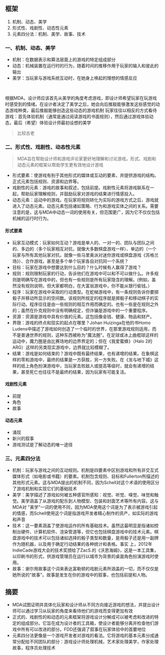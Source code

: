 ## 框架
1. 机制、动态、美学
2. 形式性、戏剧性、动态性元素
3. 元素四分法：机制、美学、故事、技术

### 一、机制、动态、美学
- 机制：在数据表示和算法层面上的游戏的特定组成部分
- 动态：机械装置在运行时的行为，随着时间的推移作用于玩家的输入和彼此的输出
- 美学：当玩家与游戏系统互动时，在她身上唤起的理想的情感反应
<br/>

根据MDA，设计师应该首先从美学的角度考虑游戏，即设计师希望玩家在玩游戏时感受到的情绪。在设计者决定了美学之后，她会向后推敲能够激发这些感觉的动态游戏种类，最后推敲能够创造这些动态的游戏机制
玩家往往以相反的方式看待游戏：首先体验机制（通常是通过阅读游戏的书面规则），然后通过游戏体验动态，最后（希望）体验设计师最初设想的美学
> 比较古老

### 二、形式性、戏剧性、动态性元素
> MDA旨在帮助设计师和游戏评论家更好地理解和讨论游戏，形式、戏剧和动态元素的框架以帮助学生更有效地设计游戏

- 形式要素：使游戏有别于其他形式的媒体或互动的要素，并提供游戏的结构。正式元素包括规则、资源和边界等。
- 戏剧性的元素：游戏的故事和叙述，包括前提。戏剧性元素将游戏联系在一起，帮助玩家理解规则，并鼓励玩家对游戏的结果进行情感投入。
- 动态元素：运动中的游戏。在玩家将规则转化为实际的游戏方式之后，游戏就进入了动态元素。动态元素包括诸如策略、行为和游戏实体之间的关系。需要注意的是，这与MDA中动态一词的使用有关，但范围更广，因为它不仅仅包括机械的运行时行为。

#### 形式要素
- 玩家互动模式：玩家如何互动？游戏是单人的、一对一的、团队与团队之间的、多边的（多个玩家相互对抗，就像大多数棋盘游戏一样）、单边的（一个玩家与所有其他玩家对抗，就像一些马里奥派对迷你游戏或棋盘游戏《苏格兰场》）、合作游戏，甚至是多个单个玩家各自对抗同一个系统？
- 目标：玩家在游戏中想要达到什么目的？什么时候有人赢得了游戏？
- 规则：规则限制玩家的行动，告诉他们在游戏中可以和不可以做什么。许多规则是明确写在游戏中的，但也有一些规则是所有玩家隐含的理解。(例如，虽然没有规则说明，但大家都明白，在大富翁游戏中，你不能从银行偷钱。）
- 程序：玩家在游戏中采取的行动类型。在蛇梯游戏中，有一条规则告诉你要掷骰子并移动所显示的空间数。该规则所规定的程序就是掷骰子和移动棋子的实际行动。程序往往是由一些规则的相互作用而确定的。也有一些是在规则之外的；虽然在扑克规则中没有明确规定，但诈骗是游戏中的一个重要程序。
- 资源：资源是游戏中具有价值的元素。这包括像金钱、健康、物品和财产。
- 界限：游戏的终点和现实的起点在哪里？Johan Huizinga在他的书Homo Ludens中描述了游戏如何创造了一个临时的世界，在那里游戏规则适用，而不是普通世界的规则，这种东西被称为"魔法圈"。在足球或冰上曲棍球这样的运动中，魔力圈是由比赛场地的边界界定的；但在《我爱蜜蜂》（Halo 2的ARG）这样的另类现实游戏中，边界就比较模糊了。
- 结果：游戏是如何结束的？游戏中既有最终结果，也有递增的结果。在象棋这样的零和游戏中，最终的结果是一方获胜，另一方失败。在《龙与地下城》这样的纸上角色扮演游戏中，当玩家击败敌人或提高等级时，就会有递增的结果，甚至死亡也往往不是最终的结果，因为玩家有可能复活。

#### 戏剧性元素
- 前提
- 角色
- 故事
#### 动态元素
- 涌现
- 新兴的叙事
- 游戏测试是了解动态的唯一途径

### 三、元素四分法
- 机制：玩家与游戏之间的互动规则。机制是四要素中区别游戏和所有非交互式媒体形式（如电影或书籍）的要素。机制包含规则、目标和Fullerton所描述的其他形式元素。这与MDA提出的机制不同，因为Schell对这个术语的使用区分了游戏机制和实现它们的基础技术
- 美学：美学描述了游戏如何被五种感官所感知：视觉、听觉、嗅觉、味觉和触觉。美学涵盖了从游戏的配乐到人物模型、包装和封面艺术等所有内容。这与MDA对 "美学"一词的使用不同，因为MDA使用这个词是为了表示被游戏引起的情感，而Schell使用这个词是指游戏开发者精心制作的资产，如实际的游戏和声音
- 技术：这一要素涵盖了使游戏运作的所有基础技术。虽然这最明显是指诸如控制台硬件、计算机软件、渲染管道等，但它也包括棋盘游戏中的技术元素。棋盘游戏中的技术可以包括诸如选择的骰子类型和数量，是用骰子还是用一副牌作为随机器，以及用于确定行动结果的各种统计和表格。事实
上，2012年IndieCade游戏大会的技术奖颁给了ZacS.的《沃恩海姆》，这是一本工具集，以印刷书的形式，供游戏管理员在运行以城市为背景的桌面角色扮演游戏时使用。
- 故事：谢尔用故事这个词来表达富勒顿的戏剧元素所涵盖的一切，而不仅仅是她所说的"故事"。故事是发生在你的游戏中的叙事，也包括前提和人物。

## 摘要
- MDA试图证明并具体化玩家和设计师从不同方向接近游戏的想法，并提出设计师可以通过学习从玩家的角度来看待他们的游戏而变得更加有效
- 正式的、戏剧性的和动态的元素框架将游戏设计分解成可以被考虑和改进的特定的组成部分。它旨在成为设计者的工具箱，使设计者能够分离并检查他们游戏中所有可以改进的部分。FDD还强调了叙事在玩家体验中的首要地位
- 元素四分法更像是一个游戏开发者对游戏的看法。它将游戏的基本元素分成通常分配给不同团队的部分：游戏设计师处理机械，艺术家处理美学，作家处理故事，程序员处理技术